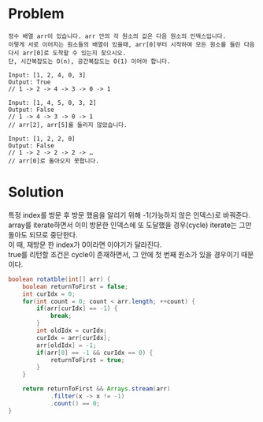 # Problem
```
정수 배열 arr이 있습니다. arr 안의 각 원소의 값은 다음 원소의 인덱스입니다.
이렇게 서로 이어지는 원소들의 배열이 있을때, arr[0]부터 시작하여 모든 원소를 들린 다음 다시 arr[0]로 도착할 수 있는지 찾으시오.
단, 시간복잡도는 O(n), 공간복잡도는 O(1) 이어야 합니다.

Input: [1, 2, 4, 0, 3]
Output: True
// 1 -> 2 -> 4 -> 3 -> 0 -> 1

Input: [1, 4, 5, 0, 3, 2]
Output: False
// 1 -> 4 -> 3 -> 0 -> 1
// arr[2], arr[5]를 들리지 않았습니다.

Input: [1, 2, 2, 0]
Output: False
// 1 -> 2 -> 2 -> 2 -> …
// arr[0]로 돌아오지 못합니다.
```

# Solution
특정 index를 방문 후 방문 했음을 알리기 위해 -1(가능하지 않은 인덱스)로 바꿔준다.<br/>
array를 iterate하면서 이미 방문한 인덱스에 또 도달했을 경우(cycle) iterate는 그만 돌아도 되므로 중단한다.<br/>
이 때, 재방문 한 index가 0이라면 이야기가 달라진다.<br/>
true를 리턴할 조건은 cycle이 존재하면서, 그 안에 첫 번째 원소가 있을 경우이기 때문이다.<br/>

```java
boolean rotatble(int[] arr) {
    boolean returnToFirst = false;
    int curIdx = 0;
    for(int count = 0; count < arr.length; ++count) {
        if(arr[curIdx] == -1) {
            break;
        }
        int oldIdx = curIdx;
        curIdx = arr[curIdx];
        arr[oldIdx] = -1;
        if(arr[0] == -1 && curIdx == 0) {
            returnToFirst = true;
        }
    }

    return returnToFirst && Arrays.stream(arr)
            .filter(x -> x != -1)
            .count() == 0;
}
```

